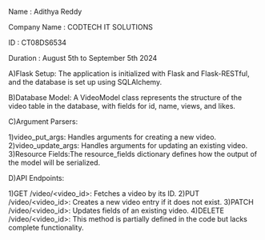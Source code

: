 Name : Adithya Reddy

Company Name : CODTECH IT SOLUTIONS

ID : CT08DS6534

Duration : August 5th to September 5th 2024




A)Flask Setup:
The application is initialized with Flask and Flask-RESTful, and the database is set up using SQLAlchemy.

B)Database Model:
A VideoModel class represents the structure of the video table in the database, with fields for id, name, views, and likes.

C)Argument Parsers:

1)video_put_args: Handles arguments for creating a new video.
2)video_update_args: Handles arguments for updating an existing video.
3)Resource Fields:The resource_fields dictionary defines how the output of the model will be serialized.

D)API Endpoints:

1)GET /video/<video_id>: Fetches a video by its ID.
2)PUT /video/<video_id>: Creates a new video entry if it does not exist.
3)PATCH /video/<video_id>: Updates fields of an existing video.
4)DELETE /video/<video_id>: This method is partially defined in the code but lacks complete functionality.
